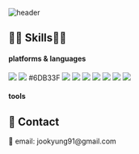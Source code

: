 ![header](https://capsule-render.vercel.app/api?type=waving&color=3DDC84&height=400&section=header&text=No%20Code%20No%20Life&&fontColor=FC60A8&fontSize=90)

<h2> 🤹🏻 Skills🤹🏻 </h2>
<h4> platforms & languages </h4>
<div> 
  <img src="https://img.shields.io/badge/Python-3766AB?style=flat-square&logo=Python&logoColor=white"/>
  <img src="https://img.shields.io/badge/R-276DC3?style=flat-square&logo=R&logoColor=white"/>
  #6DB33F
  <img src="https://img.shields.io/badge/MySQL-4479A1?style=flat-square&logo=MySQL&logoColor=white"/>
  <img src="https://img.shields.io/badge/HTML5-E34F26?style=flat-square&logo=HTML5&logoColor=white"/>
  <img src="https://img.shields.io/badge/CSS3-1572B6?style=flat-square&logo=CSS3&logoColor=white"/>
  <img src="https://img.shields.io/badge/JavaScript-F7DF1E?style=flat-square&logo=JavaScript&logoColor=white"/>
  <img src="https://img.shields.io/badge/Spring-6DB33F?style=flat-square&logo=Spring&logoColor=white"/>
  <img src="https://img.shields.io/badge/Spring Boot-6DB33F?style=flat-square&logo=Spring Boot&logoColor=white"/>
  <img src="https://img.shields.io/badge/R-276DC3?style=flat-square&logo=R&logoColor=white"/>
</div>

<h4> tools </h4>

<h2> 📡 Contact </h2>
📧 email: jookyung91@gmail.com

